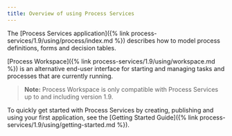 ```yaml
---
title: Overview of using Process Services
---
```


The [Process Services application]({% link process-services/1.9/using/process/index.md %}) describes how to model process definitions, forms and decision tables.

[Process Workspace]({% link process-services/1.9/using/workspace.md %}) is an alternative end-user interface for starting and managing tasks and processes that are currently running.

> **Note:** Process Workspace is only compatible with Process Services up to and including version 1.9.

To quickly get started with Process Services by creating, publishing and using your first application, see the [Getting Started Guide]({% link process-services/1.9/using/getting-started.md %}).
